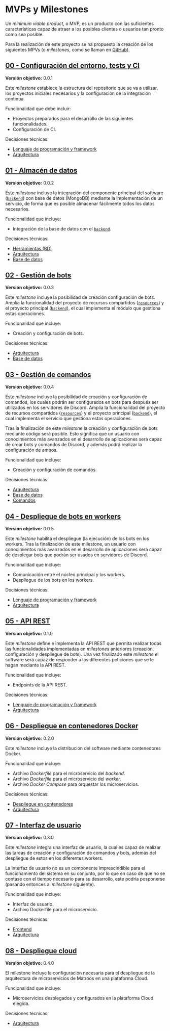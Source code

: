 # MVPs y Milestones

Un *minimum viable product*, o MVP, es un producto con las suficientes características capaz de atraer a los posibles clientes o usuarios tan pronto como sea posible.

Para la realización de este proyecto se ha propuesto la creación de los siguientes MPVs (o *milestones*, como se llaman en [GitHub](https://github.com/harvestcore/matroos/milestones)).

## [00 - Configuración del entorno, tests y CI](https://github.com/harvestcore/matroos/milestone/3)

**Versión objetivo:** 0.0.1

Este *milestone* establece la estructura del repositorio que se va a utilizar, los proyectos iniciales necesarios y la configuración de la integración continua.

Funcionalidad que debe incluir:

- Proyectos preparados para el desarrollo de las siguientes funcionalidades.
- Configuración de CI.

Decisiones técnicas:

- [Lenguaje de programación y framework](../analisis/herramientas.md#lenguaje-de-programación)
- [Arquitectura](../analisis/arquitectura.md)

## [01 - Almacén de datos](https://github.com/harvestcore/matroos/milestone/11)

**Versión objetivo:** 0.0.2

Este *milestone* incluye la integración del componente principal del software ([`backend`](https://github.com/harvestcore/matroos/tree/develop/backend)) con base de datos (MongoDB) mediante la implementación de un servicio, de forma que es posible almacenar fácilmente todos los datos necesarios.

Funcionalidad que incluye:

- Integración de la base de datos con el [`backend`](https://github.com/harvestcore/matroos/tree/develop/backend).

Decisiones técnicas:

- [Herramientas (BD)](../analisis/herramientas.md#base-de-datos)
- [Arquitectura](../analisis/arquitectura.md)
- [Base de datos](../diseño/base-datos.md)

## [02 - Gestión de bots](https://github.com/harvestcore/matroos/milestone/6)

**Versión objetivo:** 0.0.3

Este *milestone* incluye la posibilidad de creación configuración de bots. Amplía la funcionalidad del proyecto de recursos compartidos ([`resources`](https://github.com/harvestcore/matroos/tree/develop/resources)) y el proyecto principal ([`backend`](https://github.com/harvestcore/matroos/tree/develop/backend)), el cual implementa el módulo que gestiona estas operaciones.

Funcionalidad que incluye:

- Creación y configuración de bots.

Decisiones técnicas:

- [Arquitectura](../analisis/arquitectura.md)
- [Base de datos](../diseño/base-datos.md)

## [03 - Gestión de comandos](https://github.com/harvestcore/matroos/milestone/10)

**Versión objetivo:** 0.0.4

Este *milestone* incluye la posibilidad de creación y configuración de comandos, los cuales podrán ser configurados en bots para después ser utilizados en los servidores de Discord. Amplía la funcionalidad del proyecto de recursos compartidos ([`resources`](https://github.com/harvestcore/matroos/tree/develop/resources)) y el proyecto principal ([`backend`](https://github.com/harvestcore/matroos/tree/develop/backend)), el cual implementa el servicio que gestiona estas operaciones.

Tras la finalización de este *milestone* la creación y configuración de bots mediante código será posible. Esto significa que un usuario con conocimientos más avanzados en el desarrollo de aplicaciones será capaz de crear bots y comandos de Discord, y además podrá realizar la configuración de ambos.

Funcionalidad que incluye:

- Creación y configuración de comandos.

Decisiones técnicas:

- [Arquitectura](../analisis/arquitectura.md)
- [Base de datos](../diseño/base-datos.md)
- [Comandos](../diseño/comandos.md)

## [04 - Despliegue de bots en workers](https://github.com/harvestcore/matroos/milestone/5)

**Versión objetivo:** 0.0.5

Este *milestone* habilita el despliegue (la ejecución) de los bots en los workers. Tras la finalización de este milestone, un usuario con conocimientos más avanzados en el desarrollo de aplicaciones será capaz de desplegar bots que podrán ser usados en servidores de Discord.

Funcionalidad que incluye:

- Comunicación entre el núcleo principal y los workers.
- Despliegue de los bots en los workers.

Decisiones técnicas:

- [Lenguaje de programación y framework](../analisis/herramientas.md#lenguaje-de-programación)
- [Arquitectura](../analisis/arquitectura.md)

## [05 - API REST](https://github.com/harvestcore/matroos/milestone/7)

**Versión objetivo:** 0.1.0

Este *milestone* define e implementa la API REST que permita realizar todas las funcionalidades implementadas en *milestones* anteriores (creación, configuración y despliegue de bots). Una vez finalizado este *milestone* el software será capaz de responder a las diferentes peticiones que se le hagan mediante la API REST.

Funcionalidad que incluye:

- Endpoints de la API REST.

Decisiones técnicas:

- [Lenguaje de programación y framework](../analisis/herramientas.md#lenguaje-de-programación)
- [Arquitectura](../analisis/arquitectura.md)

## [06 - Despliegue en contenedores Docker](https://github.com/harvestcore/matroos/milestone/2)

**Versión objetivo:** 0.2.0

Este *milestone* incluye la distribución del software mediante contenedores Docker.

Funcionalidad que incluye:

- Archivo *Dockerfile* para el microservicio del *backend*.
- Archivo *Dockerfile* para el microservicio del *worker*.
- Archivo *Docker Compose* para orquestar los microservicios.

Decisiones técnicas:

- [Despliegue en contenedores](../analisis/herramientas.md#despliegue-en-contenedores)
- [Arquitectura](../analisis/arquitectura.md)

## [07 - Interfaz de usuario](https://github.com/harvestcore/matroos/milestone/9)

**Versión objetivo:** 0.3.0

Este *milestone* integra una interfaz de usuario, la cual es capaz de realizar las tareas de creación y configuración de comandos y bots, además del despliegue de estos en los diferentes workers.

La interfaz de usuario no es un componente imprescindible para el funcionamiento del sistema en su conjunto, por lo que en caso de que no se contase con el tiempo necesario para su desarrollo, este podría posponerse (pasando entonces al *milestone* siguiente).

Funcionalidad que incluye:

- Interfaz de usuario.
- Archivo Dockerfile para el microservicio.

Decisiones técnicas:

- [Frontend](../analisis/herramientas.md#frontend)
- [Arquitectura](../analisis/arquitectura.md)

## [08 - Despliegue cloud](https://github.com/harvestcore/matroos/milestone/4)

**Versión objetivo:** 0.4.0

El milestone incluye la configuración necesaria para el despliegue de la arquitectura de microservicios de Matroos en una plataforma Cloud.

Funcionalidad que incluye:

- Microservicios desplegados y configurados en la plataforma Cloud elegida.

Decisiones técnicas:

- [Arquitectura](../analisis/arquitectura.md)
